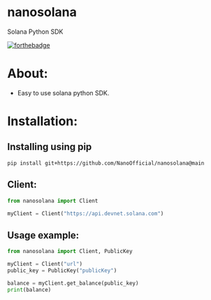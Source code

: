 # nanosolana
Solana Python SDK

[![forthebadge](https://forthebadge.com/images/badges/made-with-python.svg)](https://forthebadge.com)

# About:
- Easy to use solana python SDK.

# Installation:
## Installing using pip
```
pip install git+https://github.com/NanoOfficial/nanosolana@main
```

## Client:
```python
from nanosolana import Client

myClient = Client("https://api.devnet.solana.com")
```

## Usage example:
```python
from nanosolana import Client, PublicKey

myClient = Client("url")
public_key = PublicKey("publicKey")

balance = myClient.get_balance(public_key)
print(balance)
```